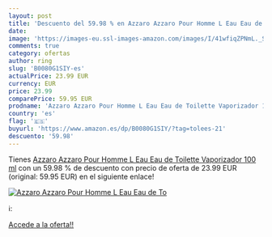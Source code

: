```yaml
---
layout: post
title: 'Descuento del 59.98 % en Azzaro Azzaro Pour Homme L Eau Eau de To'
date: 
image: 'https://images-eu.ssl-images-amazon.com/images/I/41wfiqZPNmL._SL200_.jpg'
comments: true
category: ofertas
author: ring
slug: 'B0080G1SIY-es'
actualPrice: 23.99 EUR
currency: EUR
price: 23.99
comparePrice: 59.95 EUR
prodname: 'Azzaro Azzaro Pour Homme L Eau Eau de Toilette Vaporizador 100 ml'
country: 'es'
flag: '🇪🇸'
buyurl: 'https://www.amazon.es/dp/B0080G1SIY/?tag=tolees-21'
descuento: '59.98'
---
```


Tienes [Azzaro Azzaro Pour Homme L Eau Eau de Toilette Vaporizador 100 ml](https://www.amazon.es/dp/B0080G1SIY/?tag=tolees-21) con un 59.98 % de descuento con precio de oferta de 23.99 EUR (original: 59.95 EUR) en el siguiente enlace!

[![Azzaro Azzaro Pour Homme L Eau Eau de To](https://images-eu.ssl-images-amazon.com/images/I/41wfiqZPNmL._SL200_.jpg)](https://www.amazon.es/dp/B0080G1SIY/?tag=tolees-21)

ℹ️:


[Accede a la oferta!!](https://www.amazon.es/dp/B0080G1SIY/?tag=tolees-21)
